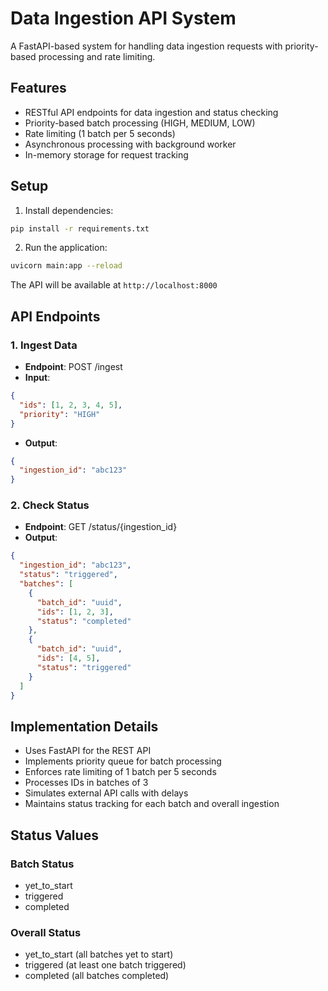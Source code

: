 # Data Ingestion API System

A FastAPI-based system for handling data ingestion requests with priority-based processing and rate limiting.

## Features

- RESTful API endpoints for data ingestion and status checking
- Priority-based batch processing (HIGH, MEDIUM, LOW)
- Rate limiting (1 batch per 5 seconds)
- Asynchronous processing with background worker
- In-memory storage for request tracking

## Setup

1. Install dependencies:

```bash
pip install -r requirements.txt
```

2. Run the application:

```bash
uvicorn main:app --reload
```

The API will be available at `http://localhost:8000`

## API Endpoints

### 1. Ingest Data

- **Endpoint**: POST /ingest
- **Input**:

```json
{
  "ids": [1, 2, 3, 4, 5],
  "priority": "HIGH"
}
```

- **Output**:

```json
{
  "ingestion_id": "abc123"
}
```

### 2. Check Status

- **Endpoint**: GET /status/{ingestion_id}
- **Output**:

```json
{
  "ingestion_id": "abc123",
  "status": "triggered",
  "batches": [
    {
      "batch_id": "uuid",
      "ids": [1, 2, 3],
      "status": "completed"
    },
    {
      "batch_id": "uuid",
      "ids": [4, 5],
      "status": "triggered"
    }
  ]
}
```

## Implementation Details

- Uses FastAPI for the REST API
- Implements priority queue for batch processing
- Enforces rate limiting of 1 batch per 5 seconds
- Processes IDs in batches of 3
- Simulates external API calls with delays
- Maintains status tracking for each batch and overall ingestion

## Status Values

### Batch Status

- yet_to_start
- triggered
- completed

### Overall Status

- yet_to_start (all batches yet to start)
- triggered (at least one batch triggered)
- completed (all batches completed)
